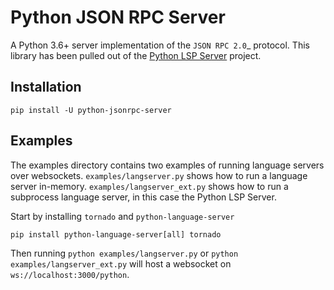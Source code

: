 # Python JSON RPC Server

A Python 3.6+ server implementation of the `JSON RPC 2.0`_ protocol. This library has been pulled out of the [Python LSP Server](https://github.com/python-lsp/python-lsp-server) project.

## Installation

``pip install -U python-jsonrpc-server``

## Examples

The examples directory contains two examples of running language servers over websockets. ``examples/langserver.py`` shows how to run a language server in-memory. ``examples/langserver_ext.py`` shows how to run a subprocess language server, in this case the Python LSP Server.

Start by installing `tornado` and `python-language-server`

``pip install python-language-server[all] tornado``

Then running `python examples/langserver.py` or `python examples/langserver_ext.py` will host a websocket on ``ws://localhost:3000/python``.
